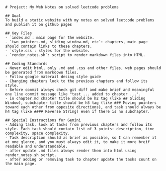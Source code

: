     # Project: My Web Notes on solved leetcode problems

    ## Goal
    To build a static website with my notes on solved leetcode problems and publish it on github pages

    ## Key Files
    - `index.md`: main page for the website.
    - `two_pointers.md, sliding_window.md, etc`: chapters, main page should contain links to these chapters.
    - `style.css`: styles for the website.
    - `render_notes.sh`: script to render markdown files into HTML.

    ## Coding Standards
    - Never edit html, only .md and .css and other files, web pages should be generated from markdown files.
    - Follow google materail desing style guide
    - Changing chapters look to the previous chapters and follow its style.
    - Before commit always check git diff and make brief and meaningful one line commit message like "tast ... added to chapter ...".
    - in chapter.md chapter title should be h2 tag (like ## Sliding Window), subchapter title should be h3 tag (like ### Moving pointers toward each other from opposite directions), and task should always be h4 tag (like #### Reverse String) even if there is no subchapter.

    ## Special Instructions for Gemini
    - Adding task, look at tasks from previous chapters and follow its style. Each task should contain list of 3 points: description, time complexity, space complexity.
    - Task description should as brief as possible, so I can remember it at one glance, and you must always edit it, to make it more breif readable and understandable.
    - after update .md files always render them into html using render_notes.sh script.
    - after adding or removing task to chapter update the tasks count on the main page.
